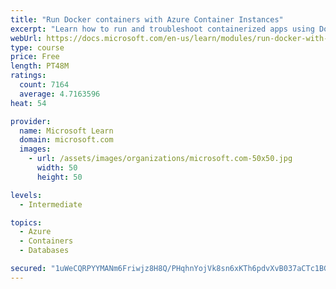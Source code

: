 ```yaml
---
title: "Run Docker containers with Azure Container Instances"
excerpt: "Learn how to run and troubleshoot containerized apps using Docker containers with Azure Container Instances."
webUrl: https://docs.microsoft.com/en-us/learn/modules/run-docker-with-azure-container-instances/
type: course
price: Free
length: PT48M
ratings:
  count: 7164
  average: 4.7163596
heat: 54

provider:
  name: Microsoft Learn
  domain: microsoft.com
  images:
    - url: /assets/images/organizations/microsoft.com-50x50.jpg
      width: 50
      height: 50

levels:
  - Intermediate

topics:
  - Azure
  - Containers
  - Databases

secured: "1uWeCQRPYYMANm6Friwjz8H8Q/PHqhnYojVk8sn6xKTh6pdvXvB037aCTc1BGJYzjBF66Jgch+C6PWGvD9Z6eU4rQakIwuN78jKxi2qJzZsL6mbGmk+wmsGncz8Ec3bZsS36wL5OmFVA99sFV8FlWWTI9vimRlOaFbMNlxve/S+Z+EVqRAVw4FVY28ty1CVAqZd/4udEW8Yc6wegWJByqH2lYXzVeNoFlVr09okdbBJ0P/L3MwVsQ8nnPbOGuQvQjdHlT2fvOoOgM1YhSRd+UGkpDbFCftoERyOF2B81nvdwcWEHzbuFapS/e1PSUp/D9aCB81WuB6LOqkQ9VVNar7zS3s3DaOAwDTAA94oUmgcBkVcWc5phU7TQL82Yho6vp4X7sTn3IZxZoxXDrEwTwRKmDasz+hwqHuo+3XFRhRY=;TXc34UIkqMBhFz0Igb4xGQ=="
---
```


